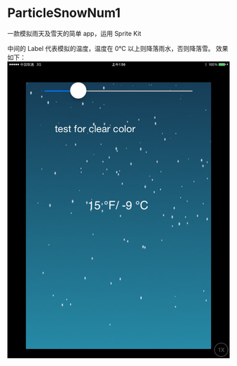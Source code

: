 # ParticleSnowNum1
一款模拟雨天及雪天的简单 app，运用 Sprite Kit

中间的 Label 代表模拟的温度，温度在 0℃ 以上则降落雨水，否则降落雪。
效果如下：
![screenshot](screenshot.jpg)
